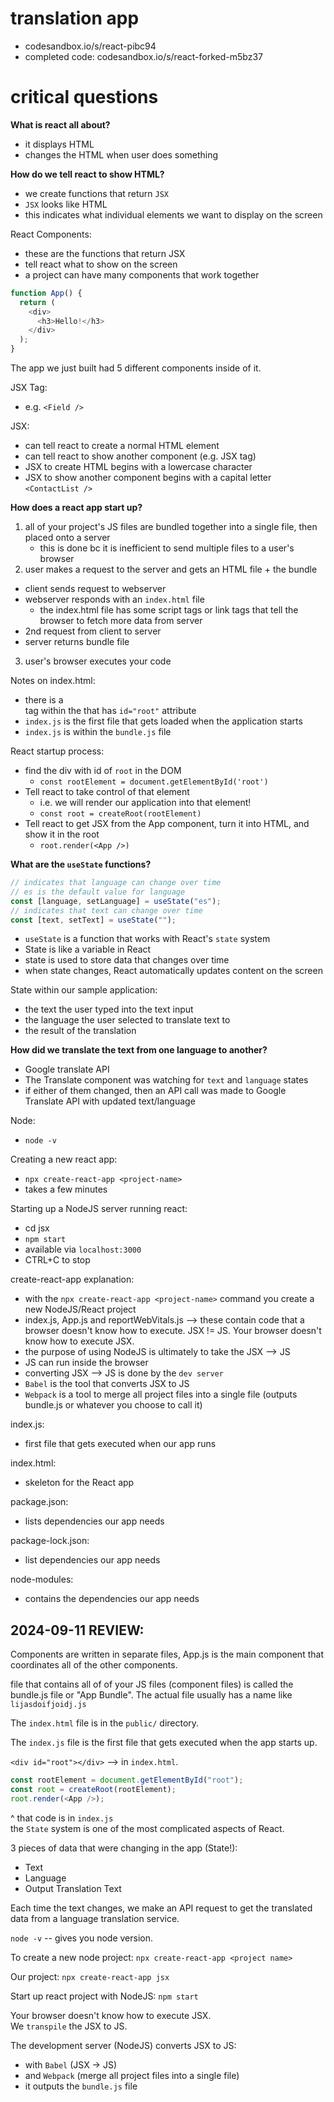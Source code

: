 # translation app

- codesandbox.io/s/react-pibc94
- completed code: codesandbox.io/s/react-forked-m5bz37

# critical questions

**What is react all about?**

- it displays HTML
- changes the HTML when user does something

**How do we tell react to show HTML?**

- we create functions that return `JSX`
- `JSX` looks like HTML
- this indicates what individual elements we want to display on the screen

React Components:

- these are the functions that return JSX
- tell react what to show on the screen
- a project can have many components that work together

```javascript
function App() {
  return (
    <div>
      <h3>Hello!</h3>
    </div>
  );
}
```

The app we just built had 5 different components inside of it.

JSX Tag:

- e.g. `<Field />`

JSX:

- can tell react to create a normal HTML element
- can tell react to show another component (e.g. JSX tag)
- JSX to create HTML begins with a lowercase character
- JSX to show another component begins with a capital letter `<ContactList />`

**How does a react app start up?**

1. all of your project's JS files are bundled together into a single file, then placed onto a server
   - this is done bc it is inefficient to send multiple files to a user's browser
2. user makes a request to the server and gets an HTML file + the bundle

- client sends request to webserver
- webserver responds with an `index.html` file
  - the index.html file has some script tags or link tags that tell the browser to fetch more data from server
- 2nd request from client to server
- server returns bundle file

3. user's browser executes your code

Notes on index.html:

- there is a <div> tag within the <body> that has `id="root"` attribute
- `index.js` is the first file that gets loaded when the application starts
- `index.js` is within the `bundle.js` file

React startup process:

- find the div with id of `root` in the DOM
  - `const rootElement = document.getElementById('root')`
- Tell react to take control of that element
  - i.e. we will render our application into that element!
  - `const root = createRoot(rootElement)`
- Tell react to get JSX from the App component, turn it into HTML, and show it in the root
  - `root.render(<App />)`

**What are the `useState` functions?**

```javascript
// indicates that language can change over time
// es is the default value for language
const [language, setLanguage] = useState("es");
// indicates that text can change over time
const [text, setText] = useState("");
```

- `useState` is a function that works with React's `state` system
- State is like a variable in React
- state is used to store data that changes over time
- when state changes, React automatically updates content on the screen

State within our sample application:

- the text the user typed into the text input
- the language the user selected to translate text to
- the result of the translation

**How did we translate the text from one language to another?**

- Google translate API
- The Translate component was watching for `text` and `language` states
- if either of them changed, then an API call was made to Google Translate API with updated text/language

Node:

- `node -v`

Creating a new react app:

- `npx create-react-app <project-name>`
- takes a few minutes

Starting up a NodeJS server running react:

- cd jsx
- `npm start`
- available via `localhost:3000`
- CTRL+C to stop

create-react-app explanation:

- with the `npx create-react-app <project-name>` command you create a new NodeJS/React project
- index.js, App.js and reportWebVitals.js --> these contain code that a browser doesn't know how to execute. JSX != JS. Your browser doesn't know how to execute JSX.
- the purpose of using NodeJS is ultimately to take the JSX --> JS
- JS can run inside the browser
- converting JSX --> JS is done by the `dev server`
- `Babel` is the tool that converts JSX to JS
- `Webpack` is a tool to merge all project files into a single file (outputs bundle.js or whatever you choose to call it)

index.js:

- first file that gets executed when our app runs

index.html:

- skeleton for the React app

package.json:

- lists dependencies our app needs

package-lock.json:

- list dependencies our app needs

node-modules:

- contains the dependencies our app needs

## 2024-09-11 REVIEW:

Components are written in separate files, App.js is the main component that coordinates all of the other components.

file that contains all of of your JS files (component files) is called the bundle.js file or "App Bundle". The actual file usually has a name like `lijasdoifjoidj.js`

The `index.html` file is in the `public/` directory.

The `index.js` file is the first file that gets executed when the app starts up.

`<div id="root"></div>` --> in `index.html`.

```javascript
const rootElement = document.getElementById("root");
const root = createRoot(rootElement);
root.render(<App />);
```

^ that code is in `index.js`  
the `State` system is one of the most complicated aspects of React.

3 pieces of data that were changing in the app (State!):

- Text
- Language
- Output Translation Text

Each time the text changes, we make an API request to get the translated data from a language translation service.

`node -v` -- gives you node version.

To create a new node project:
`npx create-react-app <project name>`

Our project:
`npx create-react-app jsx`

Start up react project with NodeJS:
`npm start`

Your browser doesn't know how to execute JSX.  
We `transpile` the JSX to JS.

The development server (NodeJS) converts JSX to JS:

- with `Babel` (JSX -> JS)
- and `Webpack` (merge all project files into a single file)
- it outputs the `bundle.js` file

